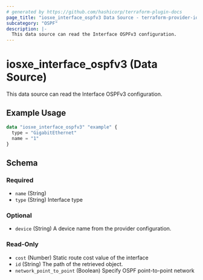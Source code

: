 ```yaml
---
# generated by https://github.com/hashicorp/terraform-plugin-docs
page_title: "iosxe_interface_ospfv3 Data Source - terraform-provider-iosxe"
subcategory: "OSPF"
description: |-
  This data source can read the Interface OSPFv3 configuration.
---
```


# iosxe_interface_ospfv3 (Data Source)

This data source can read the Interface OSPFv3 configuration.

## Example Usage

```terraform
data "iosxe_interface_ospfv3" "example" {
  type = "GigabitEthernet"
  name = "1"
}
```

<!-- schema generated by tfplugindocs -->
## Schema

### Required

- `name` (String)
- `type` (String) Interface type

### Optional

- `device` (String) A device name from the provider configuration.

### Read-Only

- `cost` (Number) Static route cost value of the interface
- `id` (String) The path of the retrieved object.
- `network_point_to_point` (Boolean) Specify OSPF point-to-point network
